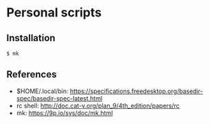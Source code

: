 # Personal scripts

## Installation

```shell
$ mk
```

## References

- $HOME/.local/bin: https://specifications.freedesktop.org/basedir-spec/basedir-spec-latest.html
- rc shell: http://doc.cat-v.org/plan_9/4th_edition/papers/rc
- mk: https://9p.io/sys/doc/mk.html
